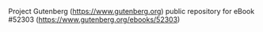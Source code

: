 Project Gutenberg (https://www.gutenberg.org) public repository for
eBook #52303 (https://www.gutenberg.org/ebooks/52303)
